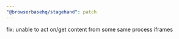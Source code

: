 ```yaml
---
"@browserbasehq/stagehand": patch
---
```


fix: unable to act on/get content from some same process iframes
